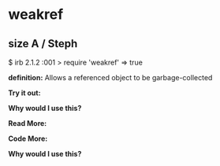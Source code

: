 # weakref

## size A / Steph

$ irb
2.1.2 :001 > require 'weakref'
 => true  

**definition:**
Allows a referenced object to be garbage-collected

**Try it out:**


**Why would I use this?**


**Read More:**


**Code More:**


**Why would I use this?**
